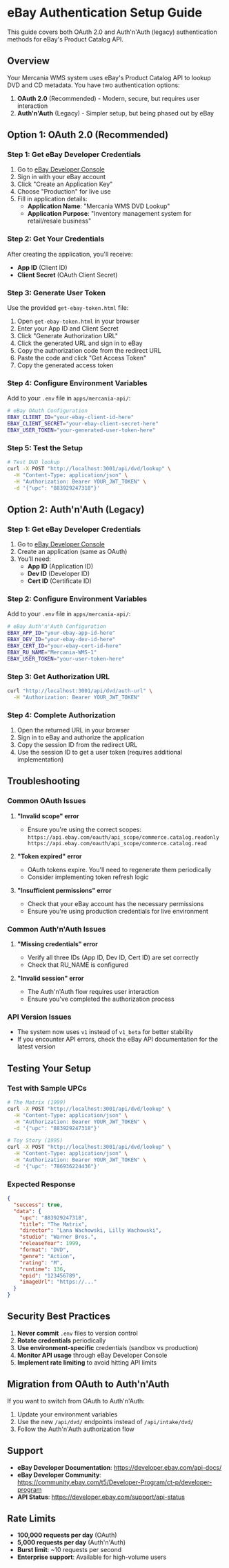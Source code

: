 # eBay Authentication Setup Guide

This guide covers both OAuth 2.0 and Auth'n'Auth (legacy) authentication methods for eBay's Product Catalog API.

## Overview

Your Mercania WMS system uses eBay's Product Catalog API to lookup DVD and CD metadata. You have two authentication options:

1. **OAuth 2.0** (Recommended) - Modern, secure, but requires user interaction
2. **Auth'n'Auth** (Legacy) - Simpler setup, but being phased out by eBay

## Option 1: OAuth 2.0 (Recommended)

### Step 1: Get eBay Developer Credentials

1. Go to [eBay Developer Console](https://developer.ebay.com/my/keys)
2. Sign in with your eBay account
3. Click "Create an Application Key"
4. Choose "Production" for live use
5. Fill in application details:
   - **Application Name**: "Mercania WMS DVD Lookup"
   - **Application Purpose**: "Inventory management system for retail/resale business"

### Step 2: Get Your Credentials

After creating the application, you'll receive:
- **App ID** (Client ID)
- **Client Secret** (OAuth Client Secret)

### Step 3: Generate User Token

Use the provided `get-ebay-token.html` file:

1. Open `get-ebay-token.html` in your browser
2. Enter your App ID and Client Secret
3. Click "Generate Authorization URL"
4. Click the generated URL and sign in to eBay
5. Copy the authorization code from the redirect URL
6. Paste the code and click "Get Access Token"
7. Copy the generated access token

### Step 4: Configure Environment Variables

Add to your `.env` file in `apps/mercania-api/`:

```bash
# eBay OAuth Configuration
EBAY_CLIENT_ID="your-ebay-client-id-here"
EBAY_CLIENT_SECRET="your-ebay-client-secret-here"
EBAY_USER_TOKEN="your-generated-user-token-here"
```

### Step 5: Test the Setup

```bash
# Test DVD lookup
curl -X POST "http://localhost:3001/api/dvd/lookup" \
  -H "Content-Type: application/json" \
  -H "Authorization: Bearer YOUR_JWT_TOKEN" \
  -d '{"upc": "883929247318"}'
```

## Option 2: Auth'n'Auth (Legacy)

### Step 1: Get eBay Developer Credentials

1. Go to [eBay Developer Console](https://developer.ebay.com/my/keys)
2. Create an application (same as OAuth)
3. You'll need:
   - **App ID** (Application ID)
   - **Dev ID** (Developer ID)
   - **Cert ID** (Certificate ID)

### Step 2: Configure Environment Variables

Add to your `.env` file in `apps/mercania-api/`:

```bash
# eBay Auth'n'Auth Configuration
EBAY_APP_ID="your-ebay-app-id-here"
EBAY_DEV_ID="your-ebay-dev-id-here"
EBAY_CERT_ID="your-ebay-cert-id-here"
EBAY_RU_NAME="Mercania-WMS-1"
EBAY_USER_TOKEN="your-user-token-here"
```

### Step 3: Get Authorization URL

```bash
curl "http://localhost:3001/api/dvd/auth-url" \
  -H "Authorization: Bearer YOUR_JWT_TOKEN"
```

### Step 4: Complete Authorization

1. Open the returned URL in your browser
2. Sign in to eBay and authorize the application
3. Copy the session ID from the redirect URL
4. Use the session ID to get a user token (requires additional implementation)

## Troubleshooting

### Common OAuth Issues

1. **"Invalid scope" error**
   - Ensure you're using the correct scopes: `https://api.ebay.com/oauth/api_scope/commerce.catalog.readonly https://api.ebay.com/oauth/api_scope/commerce.catalog.read`

2. **"Token expired" error**
   - OAuth tokens expire. You'll need to regenerate them periodically
   - Consider implementing token refresh logic

3. **"Insufficient permissions" error**
   - Check that your eBay account has the necessary permissions
   - Ensure you're using production credentials for live environment

### Common Auth'n'Auth Issues

1. **"Missing credentials" error**
   - Verify all three IDs (App ID, Dev ID, Cert ID) are set correctly
   - Check that RU_NAME is configured

2. **"Invalid session" error**
   - The Auth'n'Auth flow requires user interaction
   - Ensure you've completed the authorization process

### API Version Issues

- The system now uses `v1` instead of `v1_beta` for better stability
- If you encounter API errors, check the eBay API documentation for the latest version

## Testing Your Setup

### Test with Sample UPCs

```bash
# The Matrix (1999)
curl -X POST "http://localhost:3001/api/dvd/lookup" \
  -H "Content-Type: application/json" \
  -H "Authorization: Bearer YOUR_JWT_TOKEN" \
  -d '{"upc": "883929247318"}'

# Toy Story (1995)
curl -X POST "http://localhost:3001/api/dvd/lookup" \
  -H "Content-Type: application/json" \
  -H "Authorization: Bearer YOUR_JWT_TOKEN" \
  -d '{"upc": "786936224436"}'
```

### Expected Response

```json
{
  "success": true,
  "data": {
    "upc": "883929247318",
    "title": "The Matrix",
    "director": "Lana Wachowski, Lilly Wachowski",
    "studio": "Warner Bros.",
    "releaseYear": 1999,
    "format": "DVD",
    "genre": "Action",
    "rating": "M",
    "runtime": 136,
    "epid": "123456789",
    "imageUrl": "https://..."
  }
}
```

## Security Best Practices

1. **Never commit** `.env` files to version control
2. **Rotate credentials** periodically
3. **Use environment-specific** credentials (sandbox vs production)
4. **Monitor API usage** through eBay Developer Console
5. **Implement rate limiting** to avoid hitting API limits

## Migration from OAuth to Auth'n'Auth

If you want to switch from OAuth to Auth'n'Auth:

1. Update your environment variables
2. Use the new `/api/dvd/` endpoints instead of `/api/intake/dvd/`
3. Follow the Auth'n'Auth authorization flow

## Support

- **eBay Developer Documentation**: https://developer.ebay.com/api-docs/
- **eBay Developer Community**: https://community.ebay.com/t5/Developer-Program/ct-p/developer-program
- **API Status**: https://developer.ebay.com/support/api-status

## Rate Limits

- **100,000 requests per day** (OAuth)
- **5,000 requests per day** (Auth'n'Auth)
- **Burst limit**: ~10 requests per second
- **Enterprise support**: Available for high-volume users
